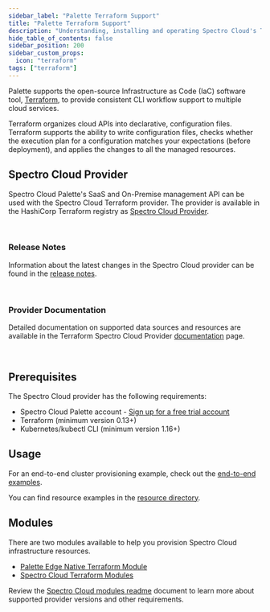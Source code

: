 ```yaml
---
sidebar_label: "Palette Terraform Support"
title: "Palette Terraform Support"
description: "Understanding, installing and operating Spectro Cloud's Terraform Provider."
hide_table_of_contents: false
sidebar_position: 200
sidebar_custom_props:
  icon: "terraform"
tags: ["terraform"]
---
```


Palette supports the open-source Infrastructure as Code (IaC) software tool, [Terraform](https://www.terraform.io/), to
provide consistent CLI workflow support to multiple cloud services.

Terraform organizes cloud APIs into declarative, configuration files. Terraform supports the ability to write
configuration files, checks whether the execution plan for a configuration matches your expectations (before
deployment), and applies the changes to all the managed resources.

## Spectro Cloud Provider

Spectro Cloud Palette's SaaS and On-Premise management API can be used with the Spectro Cloud Terraform provider. The
provider is available in the HashiCorp Terraform registry as
[Spectro Cloud Provider](https://registry.terraform.io/providers/spectrocloud/spectrocloud/latest/docs).

<br />

### Release Notes

Information about the latest changes in the Spectro Cloud provider can be found in the
[release notes](https://github.com/spectrocloud/terraform-provider-spectrocloud/releases).

<br />

### Provider Documentation

Detailed documentation on supported data sources and resources are available in the Terraform Spectro Cloud Provider
[documentation](https://registry.terraform.io/providers/spectrocloud/spectrocloud/latest/docs) page.

<br />

## Prerequisites

The Spectro Cloud provider has the following requirements:

- Spectro Cloud Palette account - [Sign up for a free trial account](https://www.spectrocloud.com/free-trial)
- Terraform (minimum version 0.13+)
- Kubernetes/kubectl CLI (minimum version 1.16+)
  <br />

## Usage

For an end-to-end cluster provisioning example, check out the
[end-to-end examples](https://github.com/spectrocloud/terraform-provider-spectrocloud/tree/main/examples/e2e).

You can find resource examples in the
[resource directory](https://registry.terraform.io/providers/spectrocloud/spectrocloud).

## Modules

There are two modules available to help you provision Spectro Cloud infrastructure resources.

- [Palette Edge Native Terraform Module](https://registry.terraform.io/modules/spectrocloud/edge/spectrocloud/latest)
- [Spectro Cloud Terraform Modules](https://registry.terraform.io/modules/spectrocloud/modules/spectrocloud/latest)

Review the
[Spectro Cloud modules readme](https://github.com/spectrocloud/terraform-spectrocloud-modules#module-resources--requirements)
document to learn more about supported provider versions and other requirements.
